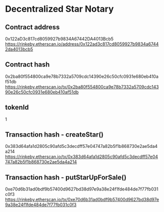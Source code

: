 # Decentralized Star Notary

## Contract address
0x122aD3c817cd8059927b9834A67442DA4013Bcb5
https://rinkeby.etherscan.io/address/0x122ad3c817cd8059927b9834a67442da4013bcb5

## Contract hash 
0x2ba80f554800ca9e78b7332a5709cdc14390e26c50cfc0931e680eb410af51db
https://rinkeby.etherscan.io/tx/0x2ba80f554800ca9e78b7332a5709cdc14390e26c50cfc0931e680eb410af51db

## tokenId
1

## Transaction hash - createStar()
0x383d64afa1d2805c90afd5c3decdff57e04747a82b5f1b868730e2ae5da4a214
https://rinkeby.etherscan.io/tx/0x383d64afa1d2805c90afd5c3decdff57e04747a82b5f1b868730e2ae5da4a214

## Transaction hash - putStarUpForSale()
0xe70d6b31ad0bdf9b57400d9627bd38d97e9a38e24f1fde484de7f77fb031c0f3
https://rinkeby.etherscan.io/tx/0xe70d6b31ad0bdf9b57400d9627bd38d97e9a38e24f1fde484de7f77fb031c0f3
